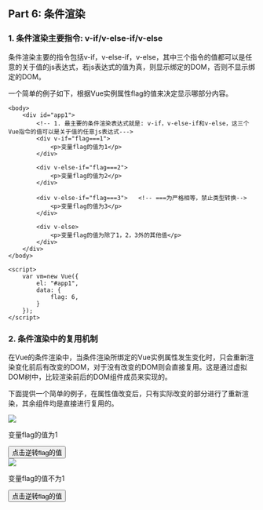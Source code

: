 ## Part 6: 条件渲染

### 1. 条件渲染主要指令: v-if/v-else-if/v-else
条件渲染主要的指令包括v-if，v-else-if，v-else，其中三个指令的值都可以是任意的关于值的js表达式，若js表达式的值为真，则显示绑定的DOM，否则不显示绑定的DOM。

一个简单的例子如下，根据Vue实例属性flag的值来决定显示哪部分内容。

```
<body>
    <div id="app1">
        <!-- 1. 最主要的条件渲染表达式就是: v-if，v-else-if和v-else，这三个Vue指令的值可以是关于值的任意js表达式--->
        <div v-if="flag===1">
            <p>变量flag的值为1</p>
        </div>

        <div v-else-if="flag===2">
            <p>变量flag的值为2</p>
        </div>

        <div v-else-if="flag===3">   <!-- ===为严格相等，禁止类型转换-->
            <p>变量flag的值为3</p>
        </div>

        <div v-else>   
            <p>变量flag的值为除了1，2，3外的其他值</p>
        </div>
    </div>
</body>

<script>
    var vm=new Vue({
        el: "#app1",
        data: {
            flag: 6,
        }
    });
</script>
```


### 2. 条件渲染中的复用机制
在Vue的条件渲染中，当条件渲染所绑定的Vue实例属性发生变化时，只会重新渲染变化前后有改变的DOM，对于没有改变的DOM则会直接复用。这是通过虚拟DOM树中，比较渲染前后的DOM组件成员来实现的。

下面提供一个简单的例子，在属性值改变后，只有实际改变的部分进行了重新渲染，其余组件均是直接进行复用的。

<body>
    <!-- 例如在下面的例子中，点击button后，只有<p>进行了重新渲染，其他的<img>，<button>等组件都会复用原来点击前的组件-->
    <div id="app2">
        <div v-if="flag==1">
            <img src="https://cn.vuejs.org/images/logo.png">
            <p>变量flag的值为1</p>
            <button v-on:click="change">点击逆转flag的值</button>
        </div>
        <div v-else>
            <img src="https://cn.vuejs.org/images/logo.png">
            <p> 变量flag的值不为1</p>
            <button v-on:click="change">点击逆转flag的值</button>
        </div>
    </div>
</body>

<script>
    var vm=new Vue({
        el: "#app2",
        data: {
            flag:1,
        },
        methods: {
            change() {
                this.flag=!this.flag;
            }
        },
    })
</script>
